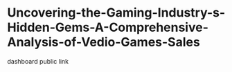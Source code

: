 # Uncovering-the-Gaming-Industry-s-Hidden-Gems-A-Comprehensive-Analysis-of-Vedio-Games-Sales
dashboard public link
